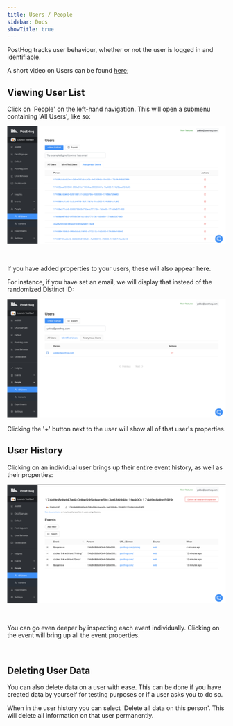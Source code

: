 ```yaml
---
title: Users / People
sidebar: Docs
showTitle: true
---
```


PostHog tracks user behaviour, whether or not the user is logged in and identifiable.

A short video on Users can be found [here](https://youtu.be/8_SsZW1v56Q);

## Viewing User List

Click on 'People' on the left-hand navigation. This will open a submenu containing 'All Users', like so:

![Users Page](../../images/features/people/people-page.png)

<br>

If you have added properties to your users, these will also appear here. 

For instance, if you have set an email, we will display that instead of the randomized Distinct ID:

![User with Email](../../images/features/people/user-email.png)

Clicking the '+' button next to the user will show all of that user's properties. 

## User History

Clicking on an individual user brings up their entire event history, as well as their properties:

![Person Page](../../images/features/people/person-page.png)


<br />

You can go even deeper by inspecting each event individually. Clicking on the event will bring up all the event properties. 

<br />

## Deleting User Data

You can also delete data on a user with ease. This can be done if you have created data by yourself for testing purposes or if a user asks you to do so.

When in the user history you can select 'Delete all data on this person'. This will delete all information on that user permanently.


